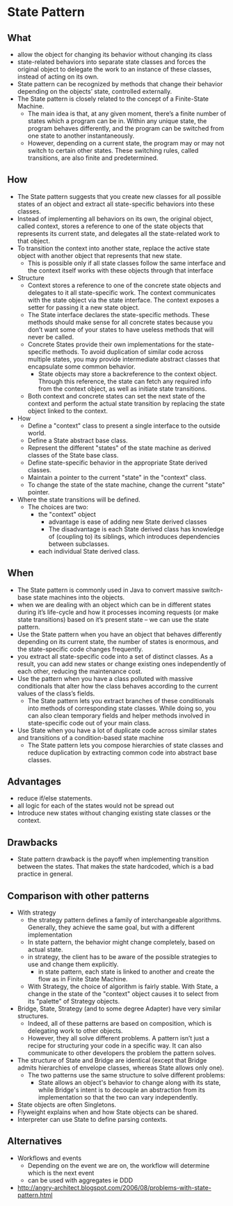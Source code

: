 # State Pattern

## What

- allow the object for changing its behavior without changing its class
- state-related behaviors into separate state classes and forces the original object to delegate the work to an instance of these classes, instead of acting on its own.
-  State pattern can be recognized by methods that change their behavior depending on the objects’ state, controlled externally.
- The State pattern is closely related to the concept of a Finite-State Machine.
  - The main idea is that, at any given moment, there’s a finite number of states which a program can be in. Within any unique state, the program behaves differently, and the program can be switched from one state to another instantaneously.
  - However, depending on a current state, the program may or may not switch to certain other states. These switching rules, called transitions, are also finite and predetermined.

## How

- The State pattern suggests that you create new classes for all possible states of an object and extract all state-specific behaviors into these classes.
- Instead of implementing all behaviors on its own, the original object, called context, stores a reference to one of the state objects that represents its current state, and delegates all the state-related work to that object.
- To transition the context into another state, replace the active state object with another object that represents that new state.
  - This is possible only if all state classes follow the same interface and the context itself works with these objects through that interface
- Structure
  - Context stores a reference to one of the concrete state objects and delegates to it all state-specific work. The context communicates with the state object via the state interface. The context exposes a setter for passing it a new state object.
  - The State interface declares the state-specific methods. These methods should make sense for all concrete states because you don’t want some of your states to have useless methods that will never be called.
  - Concrete States provide their own implementations for the state-specific methods. To avoid duplication of similar code across multiple states, you may provide intermediate abstract classes that encapsulate some common behavior.
    - State objects may store a backreference to the context object. Through this reference, the state can fetch any required info from the context object, as well as initiate state transitions.
  - Both context and concrete states can set the next state of the context and perform the actual state transition by replacing the state object linked to the context.
- How
  - Define a "context" class to present a single interface to the outside world.
  - Define a State abstract base class.
  - Represent the different "states" of the state machine as derived classes of the State base class.
  - Define state-specific behavior in the appropriate State derived classes.
  - Maintain a pointer to the current "state" in the "context" class.
  - To change the state of the state machine, change the current "state" pointer.
- Where the state transitions will be defined.
  - The choices are two:
    - the "context" object
      -  advantage is ease of adding new State derived classes
      - The disadvantage is each State derived class has knowledge of (coupling to) its siblings, which introduces dependencies between subclasses.
    - each individual State derived class.



## When

- The State pattern is commonly used in Java to convert massive switch-base state machines into the objects.
- when we are dealing with an object which can be in different states during it’s life-cycle and how it processes incoming requests (or make state transitions) based on it’s present state – we can use the state pattern.
-  Use the State pattern when you have an object that behaves differently depending on its current state, the number of states is enormous, and the state-specific code changes frequently.
  - you extract all state-specific code into a set of distinct classes. As a result, you can add new states or change existing ones independently of each other, reducing the maintenance cost.
- Use the pattern when you have a class polluted with massive conditionals that alter how the class behaves according to the current values of the class’s fields.
  - The State pattern lets you extract branches of these conditionals into methods of corresponding state classes. While doing so, you can also clean temporary fields and helper methods involved in state-specific code out of your main class.
- Use State when you have a lot of duplicate code across similar states and transitions of a condition-based state machine
  - The State pattern lets you compose hierarchies of state classes and reduce duplication by extracting common code into abstract base classes.

## Advantages

- reduce if/else statements.
- all logic for each of the states would not be spread out
- Introduce new states without changing existing state classes or the context.

## Drawbacks

- State pattern drawback is the payoff when implementing transition between the states. That makes the state hardcoded, which is a bad practice in general.


## Comparison with other patterns

- With strategy
  -  the strategy pattern defines a family of interchangeable algorithms. Generally, they achieve the same goal, but with a different implementation
    - In state pattern, the behavior might change completely, based on actual state.
  - in strategy, the client has to be aware of the possible strategies to use and change them explicitly.
    - in state pattern, each state is linked to another and create the flow as in Finite State Machine.
  - With Strategy, the choice of algorithm is fairly stable. With State, a change in the state of the "context" object causes it to select from its "palette" of Strategy objects.
- Bridge, State, Strategy (and to some degree Adapter) have very similar structures.
  - Indeed, all of these patterns are based on composition, which is delegating work to other objects.
  - However, they all solve different problems. A pattern isn’t just a recipe for structuring your code in a specific way. It can also communicate to other developers the problem the pattern solves.
- The structure of State and Bridge are identical (except that Bridge admits hierarchies of envelope classes, whereas State allows only one).
  - The two patterns use the same structure to solve different problems:
    - State allows an object's behavior to change along with its state, while Bridge's intent is to decouple an abstraction from its implementation so that the two can vary independently.
- State objects are often Singletons.
- Flyweight explains when and how State objects can be shared.
- Interpreter can use State to define parsing contexts.

## Alternatives

- Workflows and events
  - Depending on the event we are on, the workflow will determine which is the next event
  - can be used with aggregates ie DDD
- http://angry-architect.blogspot.com/2006/08/problems-with-state-pattern.html
